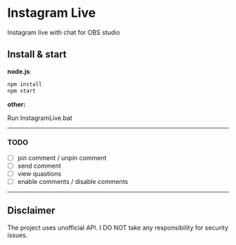 # Instagram Live

Instagram live with chat for OBS studio

## Install & start

**node.js**:

```bash
npm install
npm start
```

**other:**

Run InstagramLive.bat

---

### TODO

- [ ] pin comment / unpin comment
- [ ] send comment
- [ ] view quastions
- [ ] enable comments / disable comments

---

## Disclaimer

The project uses unofficial API. I DO NOT take any responsibility for security issues.
